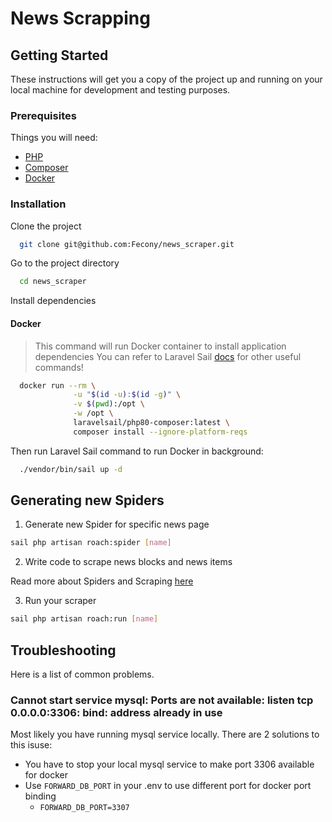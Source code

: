 # News Scrapping

## Getting Started

These instructions will get you a copy of the project up and running on your local machine for development and testing
purposes.

### Prerequisites

Things you will need:

- [PHP](https://www.php.net/downloads.php)
- [Composer](https://getcomposer.org/download/)
- [Docker](https://docs.docker.com/get-docker/)

### Installation

Clone the project

```bash
  git clone git@github.com:Fecony/news_scraper.git
```

Go to the project directory

```bash
  cd news_scraper
```

Install dependencies

#### Docker

> This command will run Docker container to install application dependencies
> You can refer to Laravel
> Sail [docs](https://laravel.com/docs/8.x/sail#installing-composer-dependencies-for-existing-projects) for other useful
> commands!

```bash
  docker run --rm \
              -u "$(id -u):$(id -g)" \
              -v $(pwd):/opt \
              -w /opt \
              laravelsail/php80-composer:latest \
              composer install --ignore-platform-reqs
```

Then run Laravel Sail command to run Docker in background:

```bash
  ./vendor/bin/sail up -d
```

## Generating new Spiders

1) Generate new Spider for specific news page

```bash
sail php artisan roach:spider [name]
```

2) Write code to scrape news blocks and news items

Read more about Spiders and Scraping [here](https://roach-php.dev/docs/processing-responses)

3) Run your scraper

```bash
sail php artisan roach:run [name]
```

## Troubleshooting

Here is a list of common problems.

### Cannot start service mysql: Ports are not available: listen tcp 0.0.0.0:3306: bind: address already in use

Most likely you have running mysql service locally. There are 2 solutions to this isuse:

- You have to stop your local mysql service to make port 3306 available for docker
- Use `FORWARD_DB_PORT` in your .env to use different port for docker port binding
    - `FORWARD_DB_PORT=3307`
